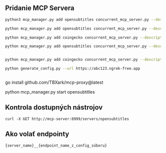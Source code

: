 
## Pridanie MCP Servera

```bash
python3 mcp_manager.py add opensubtitles concurrent_mcp_server.py --description "OpenSubtitles REST MCP server" --auto-start

python mcp_manager.py add opensubtitles concurrent_mcp_server.py --description "Opensubtitles Server" --auto-start --transport sse

python mcp_manager.py add coingecko concurrent_mcp_server.py --description "Coingecko Server" --auto-start --transport sse

python mcp_manager.py add opensubtitles concurrent_mcp_server.py --description "Opensubtitles Server" --transport sse --mode public --auto-start


python mcp_manager.py add coingecko concurrent_mcp_server.py --description "Coingecko Server" --transport sse --mode public --auto-start

python generate_config.py --url https://abc123.ngrok-free.app



```

go install github.com/TBXark/mcp-proxy@latest

python mcp_manager.py start opensubtitles


## Kontrola dostupných nástrojov

````curl
curl -X GET http://mcp-server:8999/servers/opensubtitles
````


## Ako volať endpointy

```
{server_name}__{endpoint_name_z_config_súboru}
```

